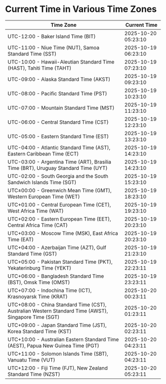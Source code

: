 # Current Time in Various Time Zones

| Time Zone | Current Time |
|-----------|--------------|
| UTC-12:00 - Baker Island Time (BIT) | 2025-10-20 05:23:10 |
| UTC-11:00 - Niue Time (NUT), Samoa Standard Time (SST) | 2025-10-19 06:23:10 |
| UTC-10:00 - Hawaii-Aleutian Standard Time (HAST), Tahiti Time (TAHT) | 2025-10-19 07:23:10 |
| UTC-09:00 - Alaska Standard Time (AKST) | 2025-10-19 09:23:10 |
| UTC-08:00 - Pacific Standard Time (PST) | 2025-10-19 10:23:10 |
| UTC-07:00 - Mountain Standard Time (MST) | 2025-10-19 11:23:10 |
| UTC-06:00 - Central Standard Time (CST) | 2025-10-19 12:23:10 |
| UTC-05:00 - Eastern Standard Time (EST) | 2025-10-19 13:23:10 |
| UTC-04:00 - Atlantic Standard Time (AST), Eastern Caribbean Time (ECT) | 2025-10-19 14:23:10 |
| UTC-03:00 - Argentina Time (ART), Brasília Time (BRT), Uruguay Standard Time (UYT) | 2025-10-19 14:23:10 |
| UTC-02:00 - South Georgia and the South Sandwich Islands Time (SGT) | 2025-10-19 15:23:10 |
| UTC±00:00 - Greenwich Mean Time (GMT), Western European Time (WET) | 2025-10-19 18:23:10 |
| UTC+01:00 - Central European Time (CET), West Africa Time (WAT) | 2025-10-19 19:23:10 |
| UTC+02:00 - Eastern European Time (EET), Central Africa Time (CAT) | 2025-10-19 20:23:10 |
| UTC+03:00 - Moscow Time (MSK), East Africa Time (EAT) | 2025-10-19 20:23:10 |
| UTC+04:00 - Azerbaijan Time (AZT), Gulf Standard Time (GST) | 2025-10-19 21:23:10 |
| UTC+05:00 - Pakistan Standard Time (PKT), Yekaterinburg Time (YEKT) | 2025-10-19 22:23:11 |
| UTC+06:00 - Bangladesh Standard Time (BST), Omsk Time (OMST) | 2025-10-19 23:23:11 |
| UTC+07:00 - Indochina Time (ICT), Krasnoyarsk Time (KRAT) | 2025-10-20 00:23:11 |
| UTC+08:00 - China Standard Time (CST), Australian Western Standard Time (AWST), Singapore Time (SGT) | 2025-10-20 01:23:11 |
| UTC+09:00 - Japan Standard Time (JST), Korea Standard Time (KST) | 2025-10-20 02:23:11 |
| UTC+10:00 - Australian Eastern Standard Time (AEST), Papua New Guinea Time (PGT) | 2025-10-20 04:23:11 |
| UTC+11:00 - Solomon Islands Time (SBT), Vanuatu Time (VUT) | 2025-10-20 04:23:11 |
| UTC+12:00 - Fiji Time (FJT), New Zealand Standard Time (NZST) | 2025-10-20 05:23:11 |

